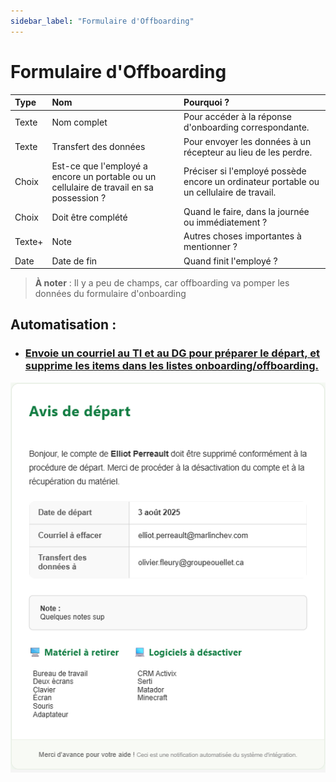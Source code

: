 ```yaml
---
sidebar_label: "Formulaire d'Offboarding"
---
```


# Formulaire d'Offboarding

| Type    | Nom                  | Pourquoi ?                                                   |
| :------ | :------------------- | :----------------------------------------------------------- |
| Texte   | Nom complet          | Pour accéder à la réponse d'onboarding correspondante.       |
| Texte   | Transfert des données | Pour envoyer les données à un récepteur au lieu de les perdre. |
| Choix   | Est-ce que l'employé a encore un portable ou un cellulaire de travail en sa possession ? | Préciser si l'employé possède encore un ordinateur portable ou un cellulaire de travail. |
| Choix   | Doit être complété   | Quand le faire, dans la journée ou immédiatement ?           |
| Texte+  | Note                 | Autres choses importantes à mentionner ?                     |
| Date    | Date de fin          | Quand finit l'employé ?                                      |

> **À noter** : Il y a peu de champs, car offboarding va pomper les données du formulaire d'onboarding

## **Automatisation** :
* ### [Envoie un courriel au TI et au DG pour préparer le départ, et supprime les items dans les listes onboarding/offboarding.](/docs/flows/offboarding)

![Exemple d'email d'offboarding](/img/email-offboarding.png) 